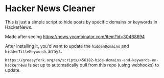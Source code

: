 # Hacker News Cleaner

This is just a simple script to hide posts by specific domains or keywords in HackerNews.

Made after seeing https://news.ycombinator.com/item?id=30468694

After installing it, you'd want to update the `hiddenDomains` and `hiddenTitleKeywords` arrays.

`https://greasyfork.org/en/scripts/456182-hide-domains-and-keywords-on-hackernews` is set up to automatically pull from this repo (using webhooks) to update.
